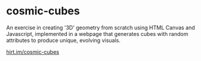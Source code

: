 # cosmic-cubes

An exercise in creating '3D' geometry from scratch using HTML Canvas and Javascript, implemented in a webpage that generates cubes with random attributes to produce unique, evolving visuals.

[hirt.im/cosmic-cubes](http://hirt.im/cosmic-cubes/)
